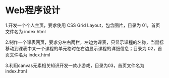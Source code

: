 # Web程序设计
<p>1.开发一个个人主页，要求使用 CSS Grid Layout，包含图片，目录为 01，首页文件名为 index.html</p>
<p>2.制作一个课表网页，要求分左右两栏，左边为课表，只显示课程的名称，当鼠标移动到课表中某一个课程的单元格时在右边显示课程的详细信息；目录为 02，首页文件名为 index.html</p>
<p>3.利用canvas元素相关知识开发一款小游戏，目录为03，首页文件名为index.html</p>
